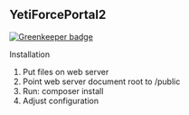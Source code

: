 
## YetiForcePortal2 

[![Greenkeeper badge](https://badges.greenkeeper.io/YetiForceCompany/YetiForcePortal2.svg)](https://greenkeeper.io/)

Installation

1. Put files on web server
2. Point web server document root to /public
3. Run:
composer install
4. Adjust configuration